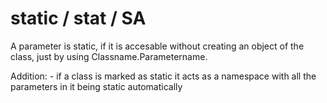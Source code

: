 # static / stat / SA

A parameter is static, if it is accesable without creating an object of the class, just by using Classname.Parametername.

Addition:
    - if a class is marked as static it acts as a namespace with all the parameters in it being static automatically